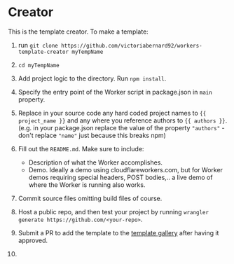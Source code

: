 # Creator

This is the template creator. To make a template:

1. run `git clone https://github.com/victoriabernard92/workers-template-creator myTempName`

2. `cd myTempName`

3. Add project logic to the directory. Run `npm install`.

4. Specify the entry point of the Worker script in package.json in `main` property.

5. Replace in your source code any hard coded project names to `{{ project_name }}` and any where you reference authors to `{{ authors }}`. (e.g. in your package.json replace the value of the property `"authors"` - don't replace `"name"` just because this breaks npm)

6. Fill out the `README.md`. Make sure to include:

    - Description of what the Worker accomplishes.
    - Demo. Ideally a demo using cloudflareworkers.com, but for Worker demos requiring special headers,
      POST bodies,.. a live demo of where the Worker is running also works.

7. Commit source files omitting build files of course.

8. Host a public repo, and then test your project by running `wrangler generate https://github.com/<your-repo>`.

9. Submit a PR to add the template to the [template gallery](https://github.com/cloudflare/cloudflare-docs/) after having it approved.
10.
